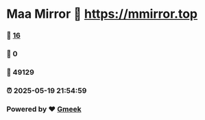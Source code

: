 # Maa Mirror :link: https://mmirror.top 
### :page_facing_up: [16](https://mmirror.top/tag.html) 
### :speech_balloon: 0 
### :hibiscus: 49129 
### :alarm_clock: 2025-05-19 21:54:59 
### Powered by :heart: [Gmeek](https://github.com/Meekdai/Gmeek)
